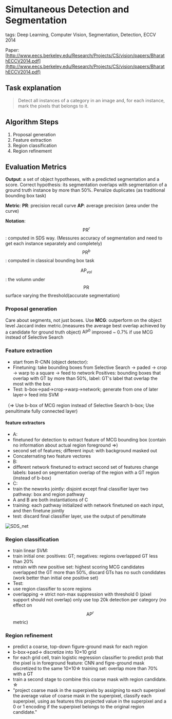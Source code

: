 # Simultaneous Detection and Segmentation

tags: Deep Learning, Computer Vision, Segmentation, Detection, ECCV 2014

Paper: [http://www.eecs.berkeley.edu/Research/Projects/CS/vision/papers/BharathECCV2014.pdf](http://www.eecs.berkeley.edu/Research/Projects/CS/vision/papers/BharathECCV2014.pdf)

## Task explanation
> Detect all instances of a category in an image and, for each instance, mark the pixels that belongs to it.

## Algorithm Steps

1. Proposal generation
2. Feature extraction
3. Region classification
4. Region refinement

## Evaluation Metrics

__Output__: a set of object hypotheses, with a predicted segmentation and a score. 
Correct hypothesis: its segmentation overlaps with segmentation of a ground truth instance by more than 50%. 
Penalize duplicates (as traditional bounding box task)

__Metric__:
__PR__: precision recall curve
__AP__: average precision (area under the curve)

__Notation__:
$$\text{PR}^{r}$$: computed in SDS way. (Messures accuracy of segmentation and need to get each instance separately and completely)
$$\text{PR}^{b}$$: computed in classical bounding box task

$$\text{AP}_{vol}$$: the volumn under $$\text{PR}$$ surface varying the threshold(accurate segmentation)

### Proposal generation

Care about segments, not just boxes.
Use __MCG__: outperform on the object level Jaccard index metric.(measures the average best overlap achieved by a candidate for ground truth object)
$\text{AP}^{b}$ improved ~ 0.7% if use MCG instead of Selective Search

### Feature extraction 

- start from R-CNN (object detector): 
 - Finetuning: take bounding boxes from Selective Search -> paded -> crop -> warp to a square -> feed to network
 Positives: bounding boxes that overlap with GT by more than 50%, label: GT's label that overlap the most with the box
 - Test: b-box->pad->crop->warp->network; generate from one of later layer-> feed into SVM

（=> Use b-box of MCG region instead of Selective Search b-box; Use penultimate fully connected layer)

#### feature extractors

- A: 
 - finetuned for detection to extract feature of MCG bounding box
 (contain no information about actual region foreground =>)
 - second set of features; different input: with background masked out
 - Concaternating two feature vectores
- B:
 - different network finetuned to extract second set of features 
   change labels: based on segmentation overlap of the region with a GT region (instead of b-box)
- C:
 - train the neworks jointly: disjoint except final classifier layer
   two pathway: box and region pathway
 - A and B are both instantiations of C
 - training: each pathway initialized with network finetuned on each input, and then finetune jointly
 - test: discard final classifier layer, use the output of penultimate

![SDS_net](http://cs.unc.edu/~zhenni/blog/notes/images/SDS_net.png)

### Region classification

- train linear SVM:
 - train initial one: positives: GT; negatives: regions overlapped GT less than 20%
 - retrain with new positive set: highest scoring MCG candidates overlapped the GT more than 50%, discard GTs has no such condidates (work better than initial one positive set)
- Test: 
 - use region classifier to score regions
 - overlapping -> strict non-max suppression with threshold 0 (pixel support should not overlap)
    only use top 20k detection per category (no effect on $$\text{AP}^{r}$$ metric)

### Region refinement

- predict a coarse, top-down figure-ground mask for each region
 - b-box->pad-> discretize into 10×10 grid
 - for each grid cell, train logistic regression classifier to predict prob that the pixel is in foreground
   feature: CNN and figre-ground mask discretized to the same 10×10☆ 
   training set: overlap more than 70% with a GT
- train a second stage to combine this coarse mask with region candidate. ☆
 - "project coarse mask in the superpixels by assigning to each superpixel the average value of coarse mask in the superpixel, classify each superpixel, using as features this projected value in the superpixel and a 0 or 1 encoding if the superpixel belongs to the original region candidate."